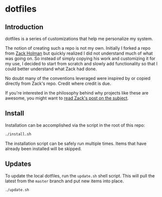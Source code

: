 dotfiles
=============

## Introduction

dotfiles is a series of customizations that help me personalize my system.

The notion of creating such a repo is not my own. Initially I forked a repo from
[Zack Holman](https://github.com/holman/dotfiles) but quickly realized I did not
understand much of what was going on. So instead of simply copying his work and
customizing it for my use, I decided to start from scratch and slowly add
functionality so that I could better understand what Zack had done.

No doubt many of the conventions leveraged were inspired by or copied
directly from Zack's repo. Credit where credit is due.

If you're interested in the philosophy behind why projects like these are
awesome, you might want to [read Zack's post on the
subject](http://zachholman.com/2010/08/dotfiles-are-meant-to-be-forked/).

## Install
Installation can be accomplished via the script in the root of this repo:

```bash
./install.sh
```

The installation script can be safely run multiple times. Items that have
already been installed will be skipped.

## Updates
To update the local dotfiles, run the `update.sh` shell script. This will
pull the latest from the `master` branch and put new items into place.

```bash
./update.sh
```
